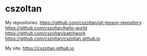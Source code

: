 # cszoltan

My repositories:
https://github.com/cszoltan/git-lesson-repository
https://github.com/cszoltan/hello-world
https://github.com/cszoltan/patchwork
https://github.com/cszoltan/cszoltan.github.io

My site:
https://cszoltan.github.io